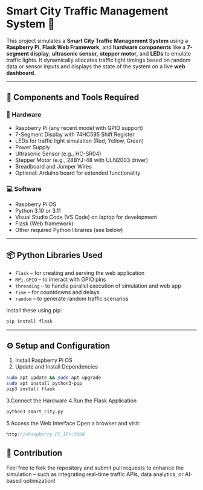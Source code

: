 # Smart City Traffic Management System 🚦

This project simulates a **Smart City Traffic Management System** using a **Raspberry Pi**, **Flask Web Framework**, and **hardware components** like a **7-segment display**, **ultrasonic sensor**, **stepper motor**, and **LEDs** to emulate traffic lights. It dynamically allocates traffic light timings based on random data or sensor inputs and displays the state of the system on a live **web dashboard**.

---

## 🧰 Components and Tools Required

### 🔧 Hardware
- Raspberry Pi (any recent model with GPIO support)
- 7-Segment Display with 74HC595 Shift Register
- LEDs for traffic light simulation (Red, Yellow, Green)
- Power Supply
- Ultrasonic Sensor (e.g., HC-SR04)
- Stepper Motor (e.g., 28BYJ-48 with ULN2003 driver)
- Breadboard and Jumper Wires
- Optional: Arduino board for extended functionality

### 💻 Software
- Raspberry Pi OS
- Python 3.10 or 3.11
- Visual Studio Code (VS Code) on laptop for development
- Flask (Web framework)
- Other required Python libraries (see below)

---

## 📦 Python Libraries Used

- `Flask` – for creating and serving the web application
- `RPi.GPIO` – to interact with GPIO pins
- `threading` – to handle parallel execution of simulation and web app
- `time` – for countdowns and delays
- `random` – to generate random traffic scenarios

Install these using pip:
```bash
pip install flask
```
---

## ⚙️ Setup and Configuration

1. Install Raspberry Pi OS
2. Update and Install Dependencies
```bash
sudo apt update && sudo apt upgrade
sudo apt install python3-pip
pip3 install flask
```
3.Connect the Hardware
4.Run the Flask Application
```bash
python3 smart_city.py
```
5.Access the Web Interface Open a browser and visit:
```cpp
http://<Raspberry_Pi_IP>:5000
```


## 🤝 Contribution
Feel free to fork the repository and submit pull requests to enhance the simulation – such as integrating real-time traffic APIs, data analytics, or AI-based optimization!
